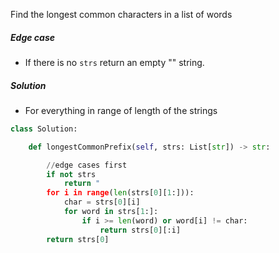 Find the longest common characters in a list of words

##### Edge case

- If there is no `strs` return an empty "" string.

##### Solution

- For everything in range of length of the strings

```python
class Solution:

	def longestCommonPrefix(self, strs: List[str]) -> str:

		//edge cases first
		if not strs
			return "
		for i in range(len(strs[0][1:])):
			char = strs[0][i]
			for word in strs[1:]:
				if i >= len(word) or word[i] != char:
					return strs[0][:i]
		return strs[0]


```
